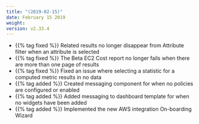 ```yaml
---
title: "(2019-02-15)"
date: February 15 2019
weight:
version: v2.33.4
---
```

- {{% tag fixed %}} Related results no longer disappear from Attribute filter when an attribute is selected
- {{% tag fixed %}}  The Beta EC2 Cost report no longer fails when there are more than one page of results
- {{% tag fixed %}}  Fixed an issue where selecting a statistic for a computed metric results in no data
- {{% tag added %}} Created messaging component for when no policies are configured or enabled
- {{% tag added %}}  Added messaging to dashboard template for when no widgets have been added
- {{% tag added %}}  Implemented the new AWS integration On-boarding Wizard 

